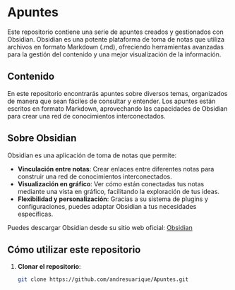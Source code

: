 # Apuntes

Este repositorio contiene una serie de apuntes creados y gestionados con Obsidian. Obsidian es una potente plataforma de toma de notas que utiliza archivos en formato Markdown (.md), ofreciendo herramientas avanzadas para la gestión del contenido y una mejor visualización de la información.

## Contenido

En este repositorio encontrarás apuntes sobre diversos temas, organizados de manera que sean fáciles de consultar y entender. Los apuntes están escritos en formato Markdown, aprovechando las capacidades de Obsidian para crear una red de conocimientos interconectados.

## Sobre Obsidian

Obsidian es una aplicación de toma de notas que permite:

- **Vinculación entre notas**: Crear enlaces entre diferentes notas para construir una red de conocimientos interconectados.
- **Visualización en gráfico**: Ver cómo están conectadas tus notas mediante una vista en gráfico, facilitando la exploración de tus ideas.
- **Flexibilidad y personalización**: Gracias a su sistema de plugins y configuraciones, puedes adaptar Obsidian a tus necesidades específicas.

Puedes descargar Obsidian desde su sitio web oficial: [Obsidian](https://obsidian.md/)

## Cómo utilizar este repositorio

1. **Clonar el repositorio**:

   ```bash
   git clone https://github.com/andresuarique/Apuntes.git
   ```

